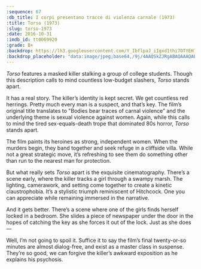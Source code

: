 ```yaml
---
:sequence: 67
:db_title: I corpi presentano tracce di violenza carnale (1973)
:title: Torso (1973)
:slug: torso-1973
:date: 2016-10-31
:imdb_id: tt0069920
:grade: B+
:backdrop: https://lh3.googleusercontent.com/Y_IbflpaJ_iIgxd1thi7OTYEH7xp1iHj-4VSR24Zf_hdegkTj4DiKnlsPbZDUSWau43K9mlO7qXu=w1000-l75-rj
:backdrop_placeholder: "data:image/jpeg;base64,/9j/4AAQSkZJRgABAQAAAQABAAD/2wCEACgcHiMeGSgjISMtKygwPGRBPDc3PHtYXUlkkYCZlo+AjIqgtObDoKrarYqMyP/L2u71////m8H////6/+bx//gBKy0tPDU8dkFBdviljKX4+Pj4+Pj4+Pj4+Pj4+Oz4+Pj4+Pj4+Pjs+Pj4+Pj47Pj47Ozs7Ozs7Oz4+Pjs+Ozs7P/AABEIAAsAFAMBIgACEQEDEQH/xAAYAAACAwAAAAAAAAAAAAAAAAAAAgEDBP/EABwQAQACAgMBAAAAAAAAAAAAAAEAAhEhAzFBUf/EABUBAQEAAAAAAAAAAAAAAAAAAAIA/8QAFhEBAQEAAAAAAAAAAAAAAAAAABEB/9oADAMBAAIRAxEAPwDBxIZHUh5QsptPsWu6GY1e8eSw5Vby2XwhC9TPUJBH/9k="
---
```


_Torso_ features a masked killer stalking a group of college students. Though this description calls to mind countless low-budget slashers, _Torso_ stands apart.

It has a real story. The killer’s identity is kept secret. We get countless red herrings. Pretty much every man is a suspect, and that’s key. The film’s original title translates to "Bodies bear traces of carnal violence” and the underlying theme is sexual violence against women. Again, while this calls to mind the tired sex-equals-death trope that dominated 80s horror, _Torso_ stands apart.

The film paints its heroines as strong, independent women. When the murders begin, they band together and seek refuge in a cliffside villa. While not a great strategic move, it’s refreshing to see them do something other than run to the nearest man for protection.

But what really sets _Torso_ apart is the exquisite cinematography. There’s a scene early, where the killer tracks a girl through a swampy marsh. The lighting, camerawork, and setting come together to create a kinetic claustrophobia. It’s a stylistic triumph reminiscent of Hitchcock. One you can appreciate while remaining immersed in the narrative.

And it gets better. There’s a scene where one of the girls finds herself locked in a bedroom. She slides a piece of newspaper under the door in the hopes of catching the key as she forces it out of the lock. Just as she does—

Well, I’m not going to spoil it. Suffice it to say the film’s final twenty-or-so minutes are almost dialog-free, and exist as a master class in suspense. They’re so good, we can forgive the killer’s awkward exposition as he explains his psychosis.